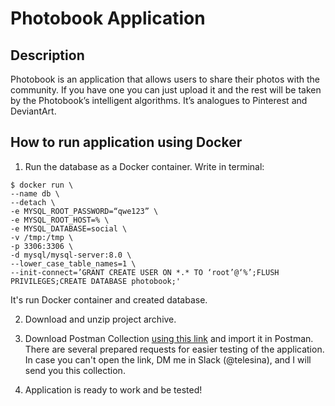 # Photobook Application

## Description

Photobook is an application that allows users to share
their photos with the community.
If you have one you can just upload it and the rest will be
taken by the Photobook’s intelligent algorithms.
It’s analogues to Pinterest and DeviantArt.

## How to run application using Docker

1. Run the database as a Docker container. Write in terminal:
```
$ docker run \
--name db \
--detach \
-e MYSQL_ROOT_PASSWORD=“qwe123” \
-e MYSQL_ROOT_HOST=% \
-e MYSQL_DATABASE=social \
-v /tmp:/tmp \
-p 3306:3306 \
-d mysql/mysql-server:8.0 \
--lower_case_table_names=1 \
--init-connect=’GRANT CREATE USER ON *.* TO ‘root’@‘%’;FLUSH PRIVILEGES;CREATE DATABASE photobook;' 
```

It's run Docker container and created database.

2. Download and unzip project archive.

3. Download Postman Collection [using this link](https://drive.google.com/file/d/1X8sOAMQFt5Qpza4WmzaxgnXxAiO64cRh/view?usp=sharing)
   and import it in Postman. There are several prepared requests for easier testing of the application.
   In case you can't open the link, DM me in Slack (@telesina), and I will send you this collection.

4. Application is ready to work and be tested!
